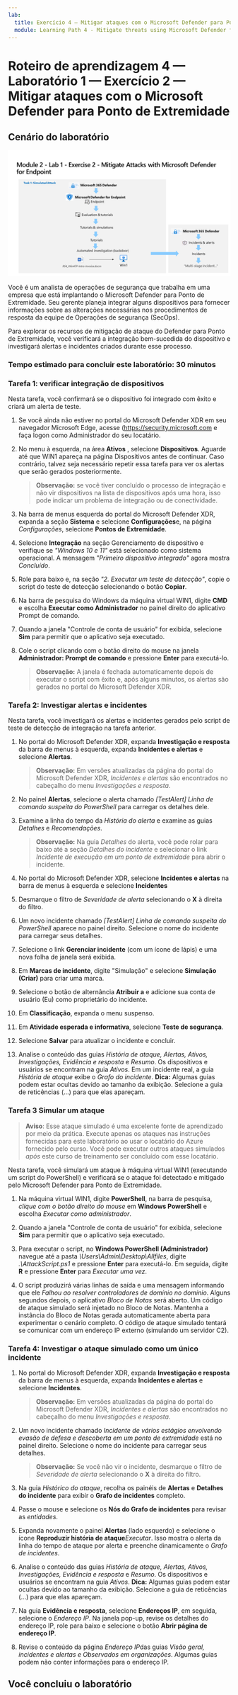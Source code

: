 ```yaml
---
lab:
  title: Exercício 4 — Mitigar ataques com o Microsoft Defender para Ponto de Extremidade
  module: Learning Path 4 - Mitigate threats using Microsoft Defender for Endpoint
---
```


# Roteiro de aprendizagem 4 — Laboratório 1 — Exercício 2 — Mitigar ataques com o Microsoft Defender para Ponto de Extremidade

## Cenário do laboratório

![Visão geral do laboratório.](../Media/SC-200-Lab_Diagrams_Mod2_L1_Ex2_10_19.png)

Você é um analista de operações de segurança que trabalha em uma empresa que está implantando o Microsoft Defender para Ponto de Extremidade. Seu gerente planeja integrar alguns dispositivos para fornecer informações sobre as alterações necessárias nos procedimentos de resposta da equipe de Operações de segurança (SecOps).

Para explorar os recursos de mitigação de ataque do Defender para Ponto de Extremidade, você verificará a integração bem-sucedida do dispositivo e investigará alertas e incidentes criados durante esse processo.

### Tempo estimado para concluir este laboratório: 30 minutos

### Tarefa 1: verificar integração de dispositivos

Nesta tarefa, você confirmará se o dispositivo foi integrado com êxito e criará um alerta de teste.

1. Se você ainda não estiver no portal do Microsoft Defender XDR em seu navegador Microsoft Edge, acesse (<https://security.microsoft.com> e faça logon como Administrador do seu locatário.

1. No menu à esquerda, na área **Ativos** , selecione **Dispositivos**. Aguarde até que WIN1 apareça na página Dispositivos antes de continuar. Caso contrário, talvez seja necessário repetir essa tarefa para ver os alertas que serão gerados posteriormente.

    >**Observação:** se você tiver concluído o processo de integração e não vir dispositivos na lista de dispositivos após uma hora, isso pode indicar um problema de integração ou de conectividade.

1. Na barra de menus esquerda do portal do Microsoft Defender XDR, expanda a seção **Sistema** e selecione **Configurações**e, na página *Configurações*, selecione **Pontos de Extremidade**.

1. Selecione **Integração** na seção Gerenciamento de dispositivo e verifique se *"Windows 10 e 11"* está selecionado como sistema operacional. A mensagem *"Primeiro dispositivo integrado"* agora mostra *Concluído*.

1. Role para baixo e, na seção *"2. Executar um teste de detecção"*, copie o script do teste de detecção selecionando o botão **Copiar**.  

1. Na barra de pesquisa do Windows da máquina virtual WIN1, digite **CMD** e escolha **Executar como Administrador** no painel direito do aplicativo Prompt de comando.

1. Quando a janela "Controle de conta de usuário" for exibida, selecione **Sim** para permitir que o aplicativo seja executado. 

1. Cole o script clicando com o botão direito do mouse na janela **Administrador: Prompt de comando** e pressione **Enter** para executá-lo.

    >**Observação:** A janela é fechada automaticamente depois de executar o script com êxito e, após alguns minutos, os alertas são gerados no portal do Microsoft Defender XDR.

### Tarefa 2: Investigar alertas e incidentes

Nesta tarefa, você investigará os alertas e incidentes gerados pelo script de teste de detecção de integração na tarefa anterior.

1. No portal do Microsoft Defender XDR, expanda **Investigação e resposta** da barra de menus à esquerda, expanda **Incidentes e alertas** e selecione **Alertas**.

    >**Observação:** Em versões atualizadas da página do portal do Microsoft Defender XDR, *Incidentes e alertas* são encontrados no cabeçalho do menu *Investigações e resposta*.

1. No painel **Alertas**, selecione o alerta chamado *[TestAlert] Linha de comando suspeita do PowerShell* para carregar os detalhes dele.

1. Examine a linha do tempo da *História do alerta* e examine as guias *Detalhes* e *Recomendações*.

    >**Observação:** Na guia *Detalhes* do alerta, você pode rolar para baixo até a seção *Detalhes do incidente* e selecionar o link *Incidente de execução em um ponto de extremidade* para abrir o incidente.

1. No portal do Microsoft Defender XDR, selecione **Incidentes e alertas** na barra de menus à esquerda e selecione **Incidentes**

1. Desmarque o filtro de *Severidade de alerta* selecionando o **X** à direita do filtro.

1. Um novo incidente chamado *[TestAlert] Linha de comando suspeita do PowerShell* aparece no painel direito. Selecione o nome do incidente para carregar seus detalhes.

1. Selecione o link **Gerenciar incidente** (com um ícone de lápis) e uma nova folha de janela será exibida.

1. Em **Marcas de incidente**, digite "Simulação" e selecione **Simulação (Criar)** para criar uma marca.

1. Selecione o botão de alternância **Atribuir a** e adicione sua conta de usuário (Eu) como proprietário do incidente.

1. Em **Classificação**, expanda o menu suspenso.

1. Em **Atividade esperada e informativa**, selecione **Teste de segurança**.

1. Selecione **Salvar** para atualizar o incidente e concluir.

1. Analise o conteúdo das guias *História de ataque, Alertas, Ativos, Investigações, Evidência e resposta* e *Resumo*. Os dispositivos e usuários se encontram na guia *Ativos*. Em um incidente real, a guia *História de ataque* exibe o *Grafo do incidente*. **Dica:** Algumas guias podem estar ocultas devido ao tamanho da exibição. Selecione a guia de reticências (...) para que elas apareçam.

### Tarefa 3 Simular um ataque

>**Aviso**: Esse ataque simulado é uma excelente fonte de aprendizado por meio da prática. Execute apenas os ataques nas instruções fornecidas para este laboratório ao usar o locatário do Azure fornecido pelo curso.  Você pode executar outros ataques simulados *após* este curso de treinamento ser concluído com esse locatário.

Nesta tarefa, você simulará um ataque à máquina virtual WIN1 (executando um script do PowerShell) e verificará se o ataque foi detectado e mitigado pelo Microsoft Defender para Ponto de Extremidade.

1. Na máquina virtual WIN1, digite **PowerShell**, na barra de pesquisa, *clique com o botão direito do mouse* em **Windows PowerShell** e escolha *Executar como administrador*.

1. Quando a janela "Controle de conta de usuário" for exibida, selecione **Sim** para permitir que o aplicativo seja executado.

1. Para executar o script, no **Windows PowerShell (Administrador)** navegue até a pasta *\Users\Admin\Desktop\Allfiles*, digite *.\AttackScript.ps1* e pressione **Enter** para executá-lo. Em seguida, digite **R** e pressione **Enter** para *Executar uma vez*.

1. O script produzirá várias linhas de saída e uma mensagem informando que ele *Falhou ao resolver controladores de domínio no domínio*. Alguns segundos depois, o aplicativo *Bloco de Notas* será aberto. Um código de ataque simulado será injetado no Bloco de Notas. Mantenha a instância do Bloco de Notas gerada automaticamente aberta para experimentar o cenário completo. O código de ataque simulado tentará se comunicar com um endereço IP externo (simulando um servidor C2).

### Tarefa 4: Investigar o ataque simulado como um único incidente

1. No portal do Microsoft Defender XDR, expanda **Investigação e resposta** da barra de menus à esquerda, expanda **Incidentes e alertas** e selecione **Incidentes**.

    >**Observação:** Em versões atualizadas da página do portal do Microsoft Defender XDR, *Incidentes e alertas* são encontrados no cabeçalho do menu *Investigações e resposta*.

1. Um novo incidente chamado *Incidente de vários estágios envolvendo evasão de defesa e descoberta em um ponto de extremidade* está no painel direito. Selecione o nome do incidente para carregar seus detalhes.

    >**Observação:** Se você não vir o incidente, desmarque o filtro de *Severidade de alerta* selecionando o **X** à direita do filtro.

1. Na guia *Histórico do ataque*, recolha os painéis de **Alertas** e **Detalhes do incidente** para exibir o **Grafo de incidentes** completo.

1. Passe o mouse e selecione os **Nós do Grafo de incidentes** para revisar as *entidades*.

1. Expanda novamente o painel **Alertas** (lado esquerdo) e selecione o ícone **Reproduzir história de ataque***Executar*. Isso mostra o alerta da linha do tempo de ataque por alerta e preenche dinamicamente o *Grafo de incidentes*.

1. Analise o conteúdo das guias *História de ataque, Alertas, Ativos, Investigações, Evidência e resposta* e *Resumo*. Os dispositivos e usuários se encontram na guia *Ativos*. **Dica:** Algumas guias podem estar ocultas devido ao tamanho da exibição. Selecione a guia de reticências (...) para que elas apareçam.

1. Na guia **Evidência e resposta**, selecione **Endereços IP**, em seguida, selecione o *Endereço IP*. Na janela pop-up, revise os detalhes do endereço IP, role para baixo e selecione o botão **Abrir página de endereço IP**.

1. Revise o conteúdo da página *Endereço IP*das guias *Visão geral, incidentes e alertas e Observados em organizações*. Algumas guias podem não conter informações para o endereço IP.

## Você concluiu o laboratório
